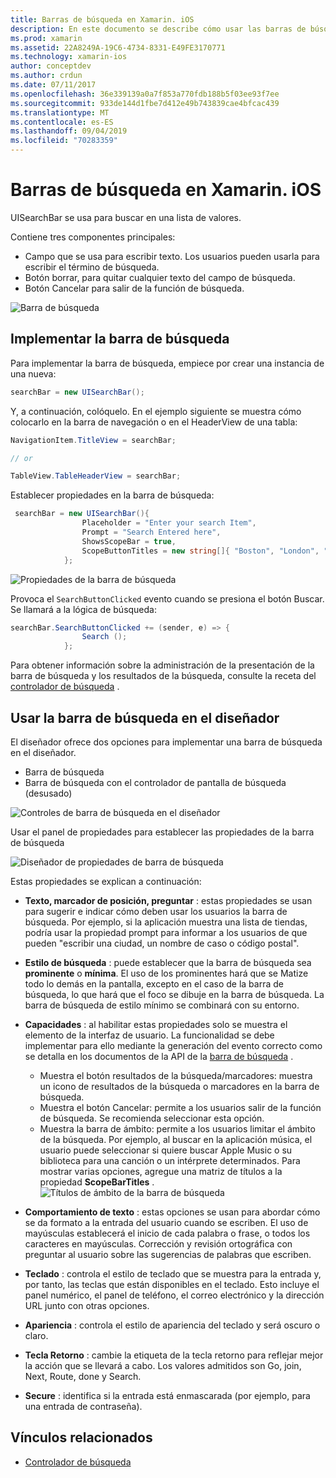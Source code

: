 ```yaml
---
title: Barras de búsqueda en Xamarin. iOS
description: En este documento se describe cómo usar las barras de búsqueda en Xamarin. iOS. Describe cómo crear barras de búsqueda mediante programación y en un guión gráfico.
ms.prod: xamarin
ms.assetid: 22A8249A-19C6-4734-8331-E49FE3170771
ms.technology: xamarin-ios
author: conceptdev
ms.author: crdun
ms.date: 07/11/2017
ms.openlocfilehash: 36e339139a0a7f853a770fdb188b5f03ee93f7ee
ms.sourcegitcommit: 933de144d1fbe7d412e49b743839cae4bfcac439
ms.translationtype: MT
ms.contentlocale: es-ES
ms.lasthandoff: 09/04/2019
ms.locfileid: "70283359"
---
```

# <a name="search-bars-in-xamarinios"></a>Barras de búsqueda en Xamarin. iOS

UISearchBar se usa para buscar en una lista de valores.

Contiene tres componentes principales:

- Campo que se usa para escribir texto. Los usuarios pueden usarla para escribir el término de búsqueda.
- Botón borrar, para quitar cualquier texto del campo de búsqueda.
- Botón Cancelar para salir de la función de búsqueda.

![Barra de búsqueda](searchbar-images/image1.png)

## <a name="implementing-the-search-bar"></a>Implementar la barra de búsqueda

Para implementar la barra de búsqueda, empiece por crear una instancia de una nueva:

```csharp
searchBar = new UISearchBar();
```

Y, a continuación, colóquelo. En el ejemplo siguiente se muestra cómo colocarlo en la barra de navegación o en el HeaderView de una tabla:

```csharp
NavigationItem.TitleView = searchBar;

// or

TableView.TableHeaderView = searchBar;
```

Establecer propiedades en la barra de búsqueda:

```csharp
 searchBar = new UISearchBar(){
                Placeholder = "Enter your search Item",
                Prompt = "Search Entered here",
                ShowsScopeBar = true,
                ScopeButtonTitles = new string[]{ "Boston", "London", "SF" },
            };
```

![Propiedades de la barra de búsqueda](searchbar-images/image6.png)

Provoca el `SearchButtonClicked` evento cuando se presiona el botón Buscar. Se llamará a la lógica de búsqueda:

```csharp
searchBar.SearchButtonClicked += (sender, e) => {
                Search ();
            };
```

Para obtener información sobre la administración de la presentación de la barra de búsqueda y los resultados de la búsqueda, consulte la receta del [controlador de búsqueda](https://github.com/xamarin/recipes/tree/master/Recipes/ios/content_controls/search-controller) .

## <a name="using-the-search-bar-in-the-designer"></a>Usar la barra de búsqueda en el diseñador

El diseñador ofrece dos opciones para implementar una barra de búsqueda en el diseñador.

- Barra de búsqueda
- Barra de búsqueda con el controlador de pantalla de búsqueda (desusado)

![Controles de barra de búsqueda en el diseñador](searchbar-images/image2.png)

Usar el panel de propiedades para establecer las propiedades de la barra de búsqueda

![Diseñador de propiedades de barra de búsqueda](searchbar-images/image3.png)

Estas propiedades se explican a continuación:

- **Texto, marcador de posición, preguntar** : estas propiedades se usan para sugerir e indicar cómo deben usar los usuarios la barra de búsqueda. Por ejemplo, si la aplicación muestra una lista de tiendas, podría usar la propiedad prompt para informar a los usuarios de que pueden "escribir una ciudad, un nombre de caso o código postal".
- **Estilo de búsqueda** : puede establecer que la barra de búsqueda sea **prominente** o **mínima**. El uso de los prominentes hará que se Matize todo lo demás en la pantalla, excepto en el caso de la barra de búsqueda, lo que hará que el foco se dibuje en la barra de búsqueda. La barra de búsqueda de estilo mínimo se combinará con su entorno.
- **Capacidades** : al habilitar estas propiedades solo se muestra el elemento de la interfaz de usuario. La funcionalidad se debe implementar para ello mediante la generación del evento correcto como se detalla en los documentos de la API de la [barra de búsqueda](xref:UIKit.UISearchBar) .
  - Muestra el botón resultados de la búsqueda/marcadores: muestra un icono de resultados de la búsqueda o marcadores en la barra de búsqueda.
  - Muestra el botón Cancelar: permite a los usuarios salir de la función de búsqueda. Se recomienda seleccionar esta opción.
  - Muestra la barra de ámbito: permite a los usuarios limitar el ámbito de la búsqueda. Por ejemplo, al buscar en la aplicación música, el usuario puede seleccionar si quiere buscar Apple Music o su biblioteca para una canción o un intérprete determinados. Para mostrar varias opciones, agregue una matriz de títulos a la propiedad **ScopeBarTitles** .
  ![Títulos de ámbito de la barra de búsqueda](searchbar-images/image4.png)

- **Comportamiento de texto** : estas opciones se usan para abordar cómo se da formato a la entrada del usuario cuando se escriben. El uso de mayúsculas establecerá el inicio de cada palabra o frase, o todos los caracteres en mayúsculas. Corrección y revisión ortográfica con preguntar al usuario sobre las sugerencias de palabras que escriben.
- **Teclado** : controla el estilo de teclado que se muestra para la entrada y, por tanto, las teclas que están disponibles en el teclado. Esto incluye el panel numérico, el panel de teléfono, el correo electrónico y la dirección URL junto con otras opciones.
- **Apariencia** : controla el estilo de apariencia del teclado y será oscuro o claro.
- **Tecla Retorno** : cambie la etiqueta de la tecla retorno para reflejar mejor la acción que se llevará a cabo. Los valores admitidos son Go, join, Next, Route, done y Search.
- **Secure** : identifica si la entrada está enmascarada (por ejemplo, para una entrada de contraseña).

## <a name="related-links"></a>Vínculos relacionados

- [Controlador de búsqueda](https://github.com/xamarin/recipes/tree/master/Recipes/ios/content_controls/search-controller)
